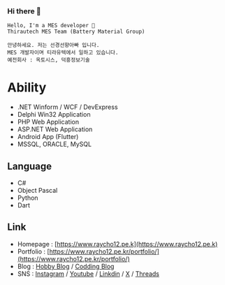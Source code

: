 ### Hi there 👋

```
Hello, I'm a MES developer 🌙
Thirautech MES Team (Battery Material Group)
```

```
안녕하세요. 저는 선경선향아빠 입니다.
MES 개발자이며 티라유텍에서 일하고 있습니다.
예전회사 : 옥토시스, 덕흥정보기술
```

# Ability
 
- .NET Winform / WCF / DevExpress  
- Delphi Win32 Application  
- PHP Web Application
- ASP.NET Web Application
- Android App (Flutter)
- MSSQL, ORACLE, MySQL 

## Language

- C#
- Object Pascal
- Python
- Dart

## Link

- Homepage : [https://www.raycho12.pe.k](https://www.raycho12.pe.k)
- Portfolio : [https://www.raycho12.pe.kr/portfolio/](https://www.raycho12.pe.kr/portfolio/)
- Blog : [Hobby Blog](https://blog.naver.com/skshpapa80/) / [Codding Blog](https://codingplusplus.tistory.com/) 
- SNS : [Instagram](https://www.instagram.com/skshpapa80/) / [Youtube](https://www.youtube.com/channel/UCok-8nABbWVkBvuwCqTjDbg) / [Linkdin](https://www.linkedin.com/in/skshpapa80/) / [X](https://twitter.com/skshpapa80) / [Threads](https://www.threads.net/@skshpapa80)

